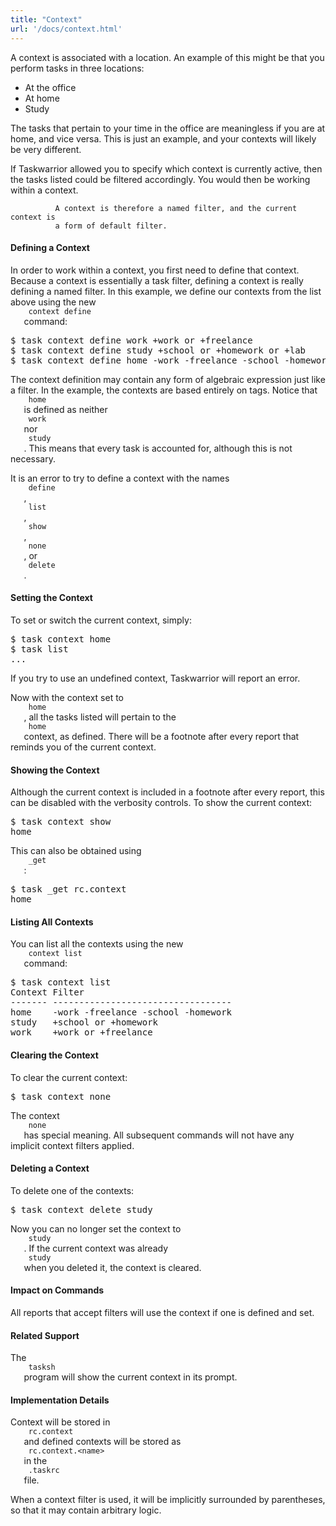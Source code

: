 ```yaml
---
title: "Context"
url: '/docs/context.html'
---
```

<div class="col-md-10 main">
 <div class="row">
  <a name="context">
  </a>
  <p>
   A context is associated with a location. An example of this might
              be that you perform tasks in three locations:
   <ul>
    <li>
     At the office
    </li>
    <li>
     At home
    </li>
    <li>
     Study
    </li>
   </ul>
   The tasks that pertain to your time in the office are meaningless
              if you are at home, and vice versa. This is just an example, and
              your contexts will likely be very different.
  </p>
  <p>
   If Taskwarrior allowed you to specify which context is currently
              active, then the tasks listed could be filtered accordingly. You
              would then be working within a context.

              A context is therefore a named filter, and the current context is
              a form of default filter.
  </p>
  <a name="define">
  </a>
  <h4>
   Defining a Context
  </h4>
  <p>
   In order to work within a context, you first need to define that
              context. Because a context is essentially a task filter, defining
              a context is really defining a named filter. In this example, we
              define our contexts from the list above using the new
   <code>
    context define
   </code>
   command:
  </p>
  <pre>$ task context define work +work or +freelance
$ task context define study +school or +homework or +lab
$ task context define home -work -freelance -school -homework -lab</pre>
  <p>
   The context definition may contain any form of algebraic expression
              just like a filter. In the example, the contexts are based entirely
              on tags. Notice that
   <code>
    home
   </code>
   is defined as neither
   <code>
    work
   </code>
   nor
   <code>
    study
   </code>
   . This means that every
              task is accounted for, although this is not necessary.
  </p>
  <p>
   It is an error to try to define a context with the names
   <code>
    define
   </code>
   ,
   <code>
    list
   </code>
   ,
   <code>
    show
   </code>
   ,
   <code>
    none
   </code>
   , or
   <code>
    delete
   </code>
   .
  </p>
  <a name="set">
  </a>
  <h4>
   Setting the Context
  </h4>
  <p>
   To set or switch the current context, simply:
  </p>
  <pre>$ task context home
$ task list
...</pre>
  <p>
   If you try to use an undefined context, Taskwarrior will report an
              error.
  </p>
  <p>
   Now with the context set to
   <code>
    home
   </code>
   , all the tasks
              listed will pertain to the
   <code>
    home
   </code>
   context, as defined.
              There will be a footnote after every report that reminds you of
              the current context.
  </p>
  <a name="show">
  </a>
  <h4>
   Showing the Context
  </h4>
  <p>
   Although the current context is included in a footnote after every
              report, this can be disabled with the verbosity controls. To show
              the current context:
  </p>
  <pre>$ task context show
home</pre>
  <p>
   This can also be obtained using
   <code>
    _get
   </code>
   :
  </p>
  <pre>$ task _get rc.context
home</pre>
  <a name="list">
  </a>
  <h4>
   Listing All Contexts
  </h4>
  <p>
   You can list all the contexts using the new
   <code>
    context list
   </code>
   command:
  </p>
  <pre>$ task context list
Context Filter
------- ----------------------------------
home    -work -freelance -school -homework
study   +school or +homework
work    +work or +freelance</pre>
  <a name="clear">
  </a>
  <h4>
   Clearing the Context
  </h4>
  <p>
   To clear the current context:
  </p>
  <pre>$ task context none</pre>
  <p>
   The context
   <code>
    none
   </code>
   has special meaning.
              All subsequent commands will not have any implicit context filters
              applied.
  </p>
  <a name="delete">
  </a>
  <h4>
   Deleting a Context
  </h4>
  <p>
   To delete one of the contexts:
  </p>
  <pre>$ task context delete study</pre>
  <p>
   Now you can no longer set the context to
   <code>
    study
   </code>
   .  If
              the current context was already
   <code>
    study
   </code>
   when you deleted
              it, the context is cleared.
  </p>
  <a name="impact">
  </a>
  <h4>
   Impact on Commands
  </h4>
  <p>
   All reports that accept filters will use the context if one is
              defined and set.
  </p>
  <a name="related">
  </a>
  <h4>
   Related Support
  </h4>
  <p>
   The
   <code>
    tasksh
   </code>
   program will show the current context in its
              prompt.
  </p>
  <a name="implementation">
  </a>
  <h4>
   Implementation Details
  </h4>
  <p>
   Context will be stored in
   <code>
    rc.context
   </code>
   and defined contexts
              will be stored as
   <code>
    rc.context.&lt;name&gt;
   </code>
   in the
   <code>
    .taskrc
   </code>
   file.
  </p>
  <p>
   When a context filter is used, it will be implicitly surrounded by
              parentheses, so that it may contain arbitrary logic.
  </p>
 </div>
 <br/>
 <br/>
</div>

